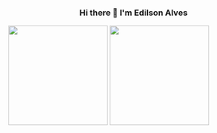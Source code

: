 
  <h3 align="center"> Hi there 👋 I'm Edilson Alves </h3>
<div id="card">
<a>
  <img height=200 align="center" src="https://github-readme-stats.vercel.app/api?username=snipax&show_icons=true&include_all_commits=true&hide=contribs&theme=aura_dark" />
</a>
<a>
  <img height=200 align="center" src="https://github-readme-stats.vercel.app/api/top-langs/?username=snipax&layout=compact&theme=aura_dark" />
</a>
</div>
<!--
**snipax/snipax** is a ✨ _special_ ✨ repository because its `README.md` (this file) appears on your GitHub profile.

Here are some ideas to get you started:

- 🔭 I’m currently working on ...
- 🌱 I’m currently learning ...
- 👯 I’m looking to collaborate on ...
- 🤔 I’m looking for help with ...
- 💬 Ask me about ...
- 📫 How to reach me: ...
- 😄 Pronouns: ...
- ⚡ Fun fact: ...
-->

